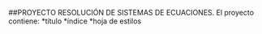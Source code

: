##PROYECTO RESOLUCIÓN DE SISTEMAS DE ECUACIONES.
El proyecto contiene:
*título
*índice
*hoja de estilos
